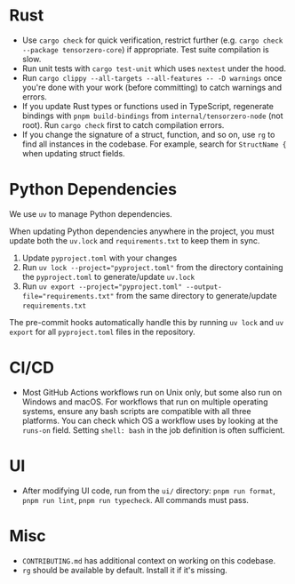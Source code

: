 # Rust

- Use `cargo check` for quick verification, restrict further (e.g. `cargo check --package tensorzero-core`) if appropriate. Test suite compilation is slow.
- Run unit tests with `cargo test-unit` which uses `nextest` under the hood.
- Run `cargo clippy --all-targets --all-features -- -D warnings` once you're done with your work (before committing) to catch warnings and errors.
- If you update Rust types or functions used in TypeScript, regenerate bindings with `pnpm build-bindings` from `internal/tensorzero-node` (not root). Run `cargo check` first to catch compilation errors.
- If you change the signature of a struct, function, and so on, use `rg` to find all instances in the codebase. For example, search for `StructName {` when updating struct fields.

# Python Dependencies

We use `uv` to manage Python dependencies.

When updating Python dependencies anywhere in the project, you must update both the `uv.lock` and `requirements.txt` to keep them in sync.

1. Update `pyproject.toml` with your changes
2. Run `uv lock --project="pyproject.toml"` from the directory containing the `pyproject.toml` to generate/update `uv.lock`
3. Run `uv export --project="pyproject.toml" --output-file="requirements.txt"` from the same directory to generate/update `requirements.txt`

The pre-commit hooks automatically handle this by running `uv lock` and `uv export` for all `pyproject.toml` files in the repository.

# CI/CD

- Most GitHub Actions workflows run on Unix only, but some also run on Windows and macOS. For workflows that run on multiple operating systems, ensure any bash scripts are compatible with all three platforms. You can check which OS a workflow uses by looking at the `runs-on` field. Setting `shell: bash` in the job definition is often sufficient.

# UI

- After modifying UI code, run from the `ui/` directory: `pnpm run format`, `pnpm run lint`, `pnpm run typecheck`. All commands must pass.

# Misc

- `CONTRIBUTING.md` has additional context on working on this codebase.
- `rg` should be available by default. Install it if it's missing.
